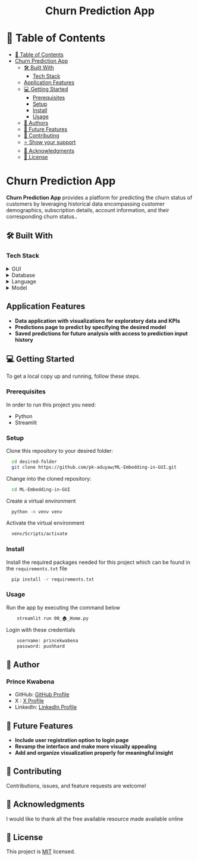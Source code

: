 
<div align="center">
  <h1><b>Churn Prediction App</b></h1>
</div>

<!-- TABLE OF CONTENTS -->

# 📖 Table of Contents

- [📖 Table of Contents](#-table-of-contents)
- [Churn Prediction App](#churn-prediction-app)
  - [🛠 Built With](#-built-with)
    - [Tech Stack](#tech-stack)
  - [Application Features](#application-features)
  - [💻 Getting Started](#-getting-started)
    - [Prerequisites](#prerequisites)
    - [Setup](#setup)
    - [Install](#install)
    - [Usage](#usage)
  - [👥 Authors](#-authors)
  - [🔭 Future Features](#-future-features)
  - [🤝 Contributing](#-contributing)
  - [⭐️ Show your support](#️-show-your-support)
  - [🙏 Acknowledgments](#-acknowledgments)
  - [📝 License](#-license)

<!-- PROJECT DESCRIPTION -->

# Churn Prediction App <a name="about-project"></a>

**Churn Prediction App**  provides a platform for predicting the churn status of customers by leveraging historical data encompassing customer demographics, subscription details, account information, and their corresponding churn status..

## 🛠 Built With <a name="built-with"></a>

### Tech Stack <a name="tech-stack"></a>

<details>
  <summary>GUI</summary>
  <ul>
    <li><a href="">Streamlit</a></li>
  </ul>
</details>

<details>
<summary>Database</summary>
  <ul>
    <li><a href="">Microsoft SQL Server</a></li>
  </ul>
</details>

<details>
<summary>Language</summary>
  <ul>
    <li><a href="">Python</a></li>
  </ul>
</details>

<details>
<summary>Model</summary>
  <ul>
    <li><a href="">Sklearn</a></li>
  </ul>
</details>


## Application Features <a name="application-features"></a>

- **Data application with visualizations for exploratory data and KPIs**
- **Predictions page to predict by specifying the desired model**
- **Saved predictions for future analysis with access to prediction input history**


<!-- GETTING STARTED -->

## 💻 Getting Started <a name="getting-started"></a>

To get a local copy up and running, follow these steps.

### Prerequisites

In order to run this project you need:

- Python
- Streamlit

### Setup

Clone this repository to your desired folder:

```sh
  cd desired-folder
  git clone https://github.com/pk-aduyaw/ML-Embedding-in-GUI.git
```

Change into the cloned repository:

```sh
  cd ML-Embedding-in-GUI
```

Create a virtual environment
```sh
  python -m venv venv
```

Activate the virtual environment
```sh
  venv/Scripts/activate
```

### Install

Install the required packages needed for this project which can be found in the `requirements.txt` file
```sh
  pip install -r requirements.txt
```

### Usage

Run the app by executing the command below

```sh
    streamlit run 00_🏠_Home.py
```

Login with these credentials
```sh
    username: princekwabena
    password: pushhard
```

## 👥 Author <a name="author"></a>

### Prince Kwabena

- GitHub: [GitHub Profile](https://github.com/pk-aduyaw)
- X : [X Profile](https://twitter.com/pk_aduyaw)
- LinkedIn: [LinkedIn Profile](https://www.linkedin.com/in/prince-kwabena-aduyaw)



## 🔭 Future Features <a name="future-features"></a>


- **Include user registration option to login page**
- **Revamp the interface and make more visually appealing**
- **Add and organize visualization properly for meaningful insight**
  
  



## 🤝 Contributing <a name="contributing"></a>

Contributions, issues, and feature requests are welcome!



## 🙏 Acknowledgments <a name="acknowledgements"></a>

I would like to thank all the free available resource made available online



<!-- LICENSE -->

## 📝 License <a name="license"></a>

This project is [MIT](./LICENSE) licensed.


